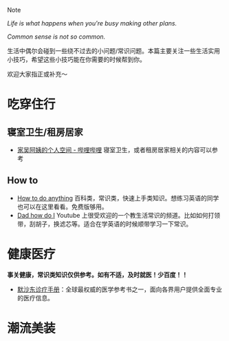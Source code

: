> [!NOTE]
>
> _Life is what happens when you're busy making other plans._
>
> _Common sense is not so common._
>
> 生活中偶尔会碰到一些绕不过去的小问题/常识问题。本篇主要关注一些生活实用小技巧，希望这些小技巧能在你需要的时候帮到你。
>
> 欢迎大家指正或补充～

# 吃穿住行

## 寝室卫生/租房居家

- [家吴阿姨的个人空间 - 哔哩哔哩](https://b23.tv/OM4HKeJ) 寝室卫生，或者租房居家相关的内容可以参考

## How to

- [How to do anything](https://www.wikihow.com) 百科类，常识类，快速上手类知识。想练习英语的同学也可以在这里看看。免费版够用。
- [Dad how do I](https://www.youtube.com/c/DadhowdoI) Youtube 上很受欢迎的一个教生活常识的频道。比如如何打领带，刮胡子，换滤芯等。适合在学英语的时候顺带学习一下常识。

# 健康医疗

**事关健康，常识类知识仅供参考。如有不适，及时就医！少百度！！**

- [默沙东诊疗手册](https://www.msdmanuals.cn)：全球最权威的医学参考书之一，面向各界用户提供全面专业的医疗信息。

# 潮流美装
